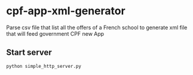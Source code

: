 # cpf-app-xml-generator
Parse csv file that list all the offers of a French school to generate xml file that will feed government CPF new App

## Start server
```python simple_http_server.py```
